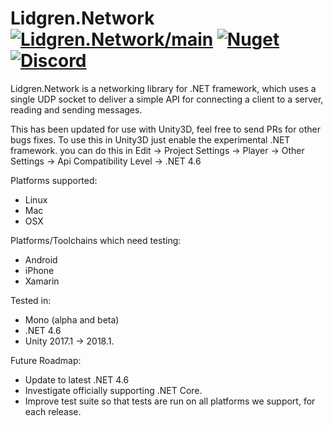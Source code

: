 # Lidgren.Network [![Lidgren.Network/main](https://github.com/AscensionGameDev/lidgren-network-gen3/workflows/Lidgren.Network%2Fmain/badge.svg)](https://github.com/AscensionGameDev/lidgren-network-gen3/actions?query=workflow%3ALidgren.Network%2Fmain) [![Nuget](https://img.shields.io/nuget/v/AscensionGameDev.Lidgren.Network?color=%230072b0)](https://www.nuget.org/packages/AscensionGameDev.Lidgren.Network) [![Discord](https://img.shields.io/discord/363106200243535872?color=%237289DA&label=Discord)](https://discord.gg/6CnkK82)
Lidgren.Network is a networking library for .NET framework, which uses a single UDP socket to deliver a simple API for connecting a client to a server, reading and sending messages.

This has been updated for use with Unity3D, feel free to send PRs for other bugs fixes.
To use this in Unity3D just enable the experimental .NET framework.
you can do this in Edit -> Project Settings -> Player -> Other Settings -> Api Compatibility Level -> .NET 4.6

Platforms supported:
- Linux
- Mac
- OSX

Platforms/Toolchains which need testing:
- Android
- iPhone
- Xamarin

Tested in:
- Mono (alpha and beta)
- .NET 4.6
- Unity 2017.1 -> 2018.1.

Future Roadmap:
- Update to latest .NET 4.6
- Investigate officially supporting .NET Core.
- Improve test suite so that tests are run on all platforms we support, for each release.
